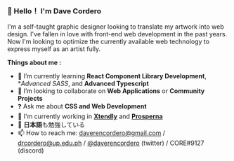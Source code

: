 ###  💬 Hello！ I'm Dave Cordero

I'm a self-taught graphic designer looking to translate my artwork into web design. I've fallen in love with front-end web development in the past years. Now I'm looking to optimize the currently available web technology to express myself as an artist fully.

**Things about me :**

- 🌱 I’m currently learning **React Component Library Development**, **Advanced SASS*, and **Advanced Typescript**
- 👯 I’m looking to collaborate on **Web Applications** or **Community Projects**
- ❓ Ask me about **CSS and Web Development**
- 💼 I'm currently working in  [**Xtendly**](https://xtendly.com/) and [**Prosperna**](https://www.prosperna.com/) 
- 🔴 **日本語**も勉強している
- 📫 How to reach me: <daverencordero@gmail.com> / <drcordero@up.edu.ph> / [@daverencordero](https://twitter.com/daverencordero) (twitter) / CORE#9127 (discord)

